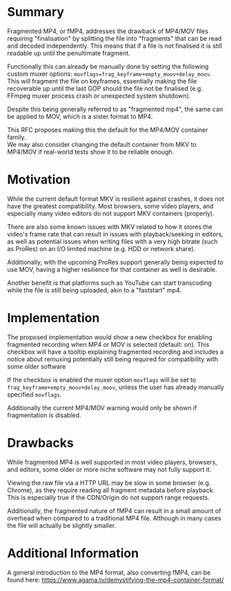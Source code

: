 # Summary

Fragmented MP4, or fMP4, addresses the drawback of MP4/MOV files requiring "finalisation" by splitting the file into "fragments" that can be read and decoded independently.
This means that if a file is not finalised it is still readable up until the penultimate fragment.

Functionally this can already be manually done by setting the following custom muxer options: `movflags=frag_keyframe+empty_moov+delay_moov`.  
This will fragment the file on keyframes, essentially making the file recoverable up until the last GOP should the file not be finalised (e.g. FFmpeg muxer process crash or unexpected system shutdown).

Despite this being generally referred to as "fragmented mp4", the same can be applied to MOV, which is a sister format to MP4.

This RFC proposes making this the default for the MP4/MOV container family.  
We may also consider changing the default container from MKV to MP4/MOV if real-world tests show it to be reliable enough.

# Motivation

While the current default format MKV is resilient against crashes, it does not have the greatest compatibility.
Most browsers, some video players, and especially many video editors do not support MKV containers (properly).

There are also some known issues with MKV related to how it stores the video's frame rate that can result in issues with playback/seeking in editors,
as well as potential issues when writing files with a very high bitrate (such as ProRes) on an I/O limited machine (e.g. HDD or network share).

Additionally, with the upcoming ProRes support generally being expected to use MOV, having a higher resilience for that container as well is desirable.

Another benefit is that platforms such as YouTube can start transcoding while the file is still being uploaded, akin to a "faststart" mp4.

# Implementation

The proposed implementation would show a new checkbox for enabling fragmented recording when MP4 or MOV is selected (default: on).
This checkbox will have a tooltip explaining fragmented recording and includes a notice about remuxing potentially still being required for compatibility with some older software

If the checkbox is enabled the muxer option `movflags` will be set to `frag_keyframe+empty_moov+delay_moov`, unless the user has already manually specified `movflags`.

Additionally the current MP4/MOV warning would only be shown if fragmentation is disabled.

# Drawbacks

While fragmented MP4 is well supported in most video players, browsers, and editors, some older or more niche software may not fully support it.

Viewing the raw file via a HTTP URL may be slow in some browser (e.g. Chrome), as they require reading all fragment metadata before playback.
This is especially true if the CDN/Origin do not support range requests.

Additionally, the fragmented nature of fMP4 can result in a small amount of overhead when compared to a traditional MP4 file.
Although in many cases the file will actually be slightly smaller.

# Additional Information

A general introduction to the MP4 format, also converting fMP4, can be found here: https://www.agama.tv/demystifying-the-mp4-container-format/
